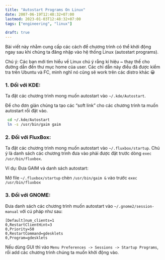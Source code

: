 ```yaml
---
title: "Autostart Programs On Linux"
date: 2007-06-19T12:48:32+07:00
lastmod: 2023-01-03T12:48:32+07:00
tags: ["engineering", "linux"]

draft: true
---
```


Bài viết này nhằm cung cấp các cách để chương trình có thể khởi động ngay sau khi chúng ta đăng nhập vào hệ thống Linux (autostart programs).

<!--more-->

Chú ý: Các bạn mới tìm hiểu về Linux chú ý rẵng kí hiệu ~ thay thế cho đường dẫn đến thư mục home của user. Các chỉ dẫn này điều đã được kiểm tra trên Ubuntu và FC, mình nghĩ nó cũng sẽ work trên các distro khác 😀

### 1. Đối với KDE:
Ta đặt các chương trình mong muốn autostart vào `~/.kde/Autostart`.

Để cho đơn giản chúng ta tạo các “soft link” cho các chương trình ta muốn autostart rồi đặt vào.

```sh
 cd ~/.kde/Autostart
 ln -s /usr/bin/gaim gaim
```

### 2. Đối với FluxBox:
Ta đặt các chương trình mong muốn autostart vào `~/.fluxbox/startup`. Chú ý là danh sách các chương trình đưa vào phải được đặt trước dòng `exec /usr/bin/fluxbox`.

Ví dụ: Đưa GAIM và danh sách autostart:

Mở file `~/.fluxbox/startup` chèn `/usr/bin/gaim &` vào trước `exec /usr/bin/fluxbox`

### 3. Đối với GNOME:
Đưa danh sách các chương trình muốn autostart vào `~/.gnome2/session-manual` với cú pháp như sau:
```
[Default]num_clients=1
0,RestartClientHint=3
0,Priority=50
0,RestartCommand=gdesklets
0,Program=gdesklets
```
Nếu dùng GUI thì vào `Menu Preferences -> Sessions -> Startup Programs`, rồi add các chương trình chúng ta muốn khởi động vào.
